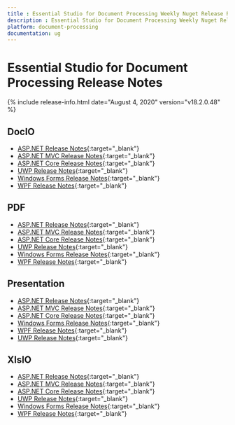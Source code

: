 ```yaml
---
title : Essential Studio for Document Processing Weekly Nuget Release Release Notes  
description : Essential Studio for Document Processing Weekly Nuget Release Release Notes  
platform: document-processing
documentation: ug
---
```


# Essential Studio for Document Processing  Release Notes  

{% include release-info.html date="August 4, 2020" version="v18.2.0.48" %} 

## DocIO

* [ASP.NET Release Notes](/aspnet/release-notes/v18.2.0.48#docio){:target="_blank"}
* [ASP.NET MVC Release Notes](/aspnetmvc/release-notes/v18.2.0.48#docio){:target="_blank"}
* [ASP.NET Core Release Notes](/aspnet-core/release-notes/v18.2.0.48#docio){:target="_blank"}
* [UWP Release Notes](/uwp/release-notes/v18.2.0.48#docio){:target="_blank"}
* [Windows Forms Release Notes](/windowsforms/release-notes/v18.2.0.48#docio){:target="_blank"}
* [WPF Release Notes](/wpf/release-notes/v18.2.0.48#docio){:target="_blank"}


## PDF

* [ASP.NET Release Notes](/aspnet/release-notes/v18.2.0.48#pdf){:target="_blank"}
* [ASP.NET MVC Release Notes](/aspnetmvc/release-notes/v18.2.0.48#pdf){:target="_blank"}
* [ASP.NET Core Release Notes](/aspnet-core/release-notes/v18.2.0.48#pdf){:target="_blank"}
* [UWP Release Notes](/uwp/release-notes/v18.2.0.48#pdf){:target="_blank"}
* [Windows Forms Release Notes](/windowsforms/release-notes/v18.2.0.48#pdf){:target="_blank"}
* [WPF Release Notes](/wpf/release-notes/v18.2.0.48#pdf){:target="_blank"}


## Presentation

* [ASP.NET Release Notes](/aspnet/release-notes/v18.2.0.48#presentation){:target="_blank"}
* [ASP.NET MVC Release Notes](/aspnetmvc/release-notes/v18.2.0.48#presentation){:target="_blank"}
* [ASP.NET Core Release Notes](/aspnet-core/release-notes/v18.2.0.48#presentation){:target="_blank"}
* [Windows Forms Release Notes](/windowsforms/release-notes/v18.2.0.48#presentation){:target="_blank"}
* [WPF Release Notes](/wpf/release-notes/v18.2.0.48#presentation){:target="_blank"}
* [UWP Release Notes](/uwp/release-notes/v18.2.0.48#presentation){:target="_blank"}


## XlsIO

* [ASP.NET Release Notes](/aspnet/release-notes/v18.2.0.48#xlsio){:target="_blank"}
* [ASP.NET MVC Release Notes](/aspnetmvc/release-notes/v18.2.0.48#xlsio){:target="_blank"}
* [ASP.NET Core Release Notes](/aspnet-core/release-notes/v18.2.0.48#xlsio){:target="_blank"}
* [UWP Release Notes](/uwp/release-notes/v18.2.0.48#xlsio){:target="_blank"}
* [Windows Forms Release Notes](/windowsforms/release-notes/v18.2.0.48#xlsio){:target="_blank"}
* [WPF Release Notes](/wpf/release-notes/v18.2.0.48#xlsio){:target="_blank"}